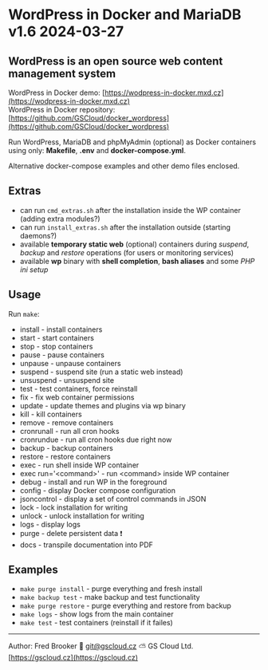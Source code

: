 # WordPress in Docker and MariaDB v1.6 2024-03-27

## WordPress is an open source web content management system

WordPress in Docker demo: [https://wodpress-in-docker.mxd.cz](https://wodpress-in-docker.mxd.cz)  
WordPress in Docker repository: [https://github.com/GSCloud/docker_wordpress](https://github.com/GSCloud/docker_wordpress)

Run WordPress, MariaDB and phpMyAdmin (optional) as Docker containers using only: **Makefile**, **.env** and **docker-compose.yml**.

Alternative docker-compose examples and other demo files enclosed.

## Extras

- can run `cmd_extras.sh` after the installation inside the WP container (adding extra modules?)
- can run `install_extras.sh` after the installation outside (starting daemons?)
- available **temporary static web** (optional) containers during *suspend*, *backup* and *restore* operations (for users or monitoring services)
- available **wp** binary with **shell completion**, **bash aliases** and some *PHP ini setup*

## Usage

Run `make`:

- install - install containers
- start - start containers
- stop - stop containers
- pause - pause containers
- unpause - unpause containers
- suspend - suspend site (run a static web instead)
- unsuspend - unsuspend site
- test - test containers, force reinstall
- fix - fix web container permissions
- update - update themes and plugins via wp binary
- kill - kill containers
- remove - remove containers
- cronrunall - run all cron hooks
- cronrundue - run all cron hooks due right now
- backup - backup containers
- restore - restore containers
- exec - run shell inside WP container
- exec run='\<command\>' - run \<command\> inside WP container
- debug - install and run WP in the foreground
- config - display Docker compose configuration
- jsoncontrol - display a set of control commands in JSON
- lock - lock installation for writing
- unlock - unlock installation for writing
- logs - display logs
- purge - delete persistent data ❗️
- docs - transpile documentation into PDF

## Examples

- `make purge install` - purge everything and fresh install
- `make backup test` - make backup and test functionality
- `make purge restore` - purge everything and restore from backup
- `make logs` - show logs from the main container
- `make test` - test containers (reinstall if it failes)

---

Author: Fred Brooker 💌 <git@gscloud.cz> ⛅️ GS Cloud Ltd. [https://gscloud.cz](https://gscloud.cz)
